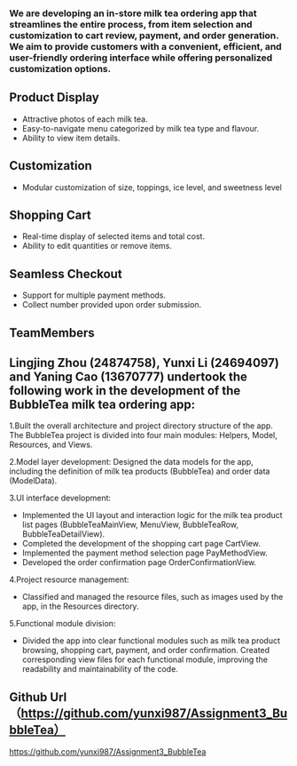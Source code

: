 ### We are developing an in-store milk tea ordering app that streamlines the entire process, from item selection and customization to cart review, payment, and order generation. We aim to provide customers with a convenient, efficient, and user-friendly ordering interface while offering personalized customization options.

## Product Display
* Attractive photos of each milk tea.
* Easy-to-navigate menu categorized by milk tea type and flavour.
* Ability to view item details.

## Customization
* Modular customization of size, toppings, ice level, and sweetness level

## Shopping Cart
* Real-time display of selected items and total cost.
* Ability to edit quantities or remove items.

## Seamless Checkout
* Support for multiple payment methods.
* Collect number provided upon order submission.

## TeamMembers

## Lingjing Zhou (24874758), Yunxi Li (24694097) and Yaning Cao (13670777) undertook the following work in the development of the BubbleTea milk tea ordering app:
1.Built the overall architecture and project directory structure of the app. The BubbleTea project is divided into four main modules: Helpers, Model, Resources, and Views.

2.Model layer development:
Designed the data models for the app, including the definition of milk tea products (BubbleTea) and order data (ModelData).

3.UI interface development:
* Implemented the UI layout and interaction logic for the milk tea product list pages (BubbleTeaMainView, MenuView, BubbleTeaRow, BubbleTeaDetailView).
* Completed the development of the shopping cart page CartView.
* Implemented the payment method selection page PayMethodView.
* Developed the order confirmation page OrderConfirmationView.

4.Project resource management:
* Classified and managed the resource files, such as images used by the app, in the Resources directory.

5.Functional module division:
* Divided the app into clear functional modules such as milk tea product browsing, shopping cart, payment, and order confirmation. Created corresponding view files for each functional module, improving the readability and maintainability of the code.


## Github Url（https://github.com/yunxi987/Assignment3_BubbleTea）

https://github.com/yunxi987/Assignment3_BubbleTea

